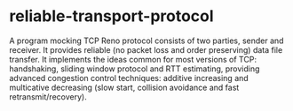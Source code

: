 # reliable-transport-protocol

A program mocking TCP Reno protocol consists of two parties, sender and receiver. It provides reliable (no packet loss and order preserving) data file transfer. It implements the ideas common for most versions of TCP: handshaking, sliding window protocol and RTT estimating, providing advanced congestion control techniques: additive increasing and multicative decreasing (slow start, collision avoidance and fast retransmit/recovery).
